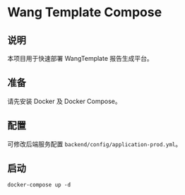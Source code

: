 # Wang Template Compose

## 说明

本项目用于快速部署 WangTemplate 报告生成平台。

## 准备

请先安装 Docker 及 Docker Compose。

## 配置

可修改后端服务配置 `backend/config/application-prod.yml`。

## 启动

```
docker-compose up -d
```
